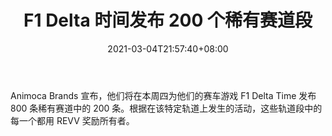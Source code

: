 ﻿---
title: "F1 Delta 时间发布 200 个稀有赛道段"
date: 2021-03-04T21:57:40+08:00
lastmod: 2021-03-04T16:45:40+08:00
draft: false
authors: ["Rosanne"]
description: "Animoca Brands 宣布，他们将在本周四为他们的赛车游戏 F1 Delta Time 发布 800 条稀有赛道中的 200 条。根据在该特定轨道上发生的活动，这些轨道段中的每一个都用 REVV 奖励所有者。"
featuredImage: "f1-delta-time-to-release-1000-rare-track-segments.png"
tags: ["Virtual World","虚拟世界","Play to Earn"]
categories: ["news"]
news: ["虚拟世界"]
weight: 
lightgallery: true
pinned: false
recommend: false
recommend1: false
---

Animoca Brands 宣布，他们将在本周四为他们的赛车游戏 F1 Delta Time 发布 800 条稀有赛道中的 200 条。根据在该特定轨道上发生的活动，这些轨道段中的每一个都用 REVV 奖励所有者。

<!--more-->

